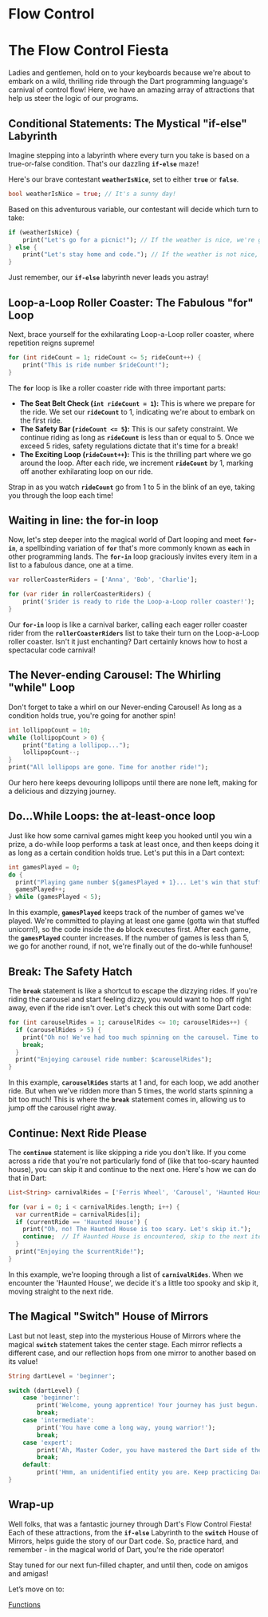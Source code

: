 # Flow Control

# **The Flow Control Fiesta**

Ladies and gentlemen, hold on to your keyboards because we're about to embark on a wild, thrilling ride through the Dart programming language's carnival of control flow! Here, we have an amazing array of attractions that help us steer the logic of our programs.

## **Conditional Statements: The Mystical "if-else" Labyrinth**

Imagine stepping into a labyrinth where every turn you take is based on a true-or-false condition. That's our dazzling **`if-else`** maze!

Here's our brave contestant **`weatherIsNice`**, set to either **`true`** or **`false`**.

```dart
bool weatherIsNice = true; // It's a sunny day!
```

Based on this adventurous variable, our contestant will decide which turn to take:

```dart
if (weatherIsNice) {
    print("Let's go for a picnic!"); // If the weather is nice, we're going on a picnic!
} else {
    print("Let's stay home and code."); // If the weather is not nice, more time for coding!
}
```

Just remember, our **`if-else`** labyrinth never leads you astray!

## **Loop-a-Loop Roller Coaster: The Fabulous "for" Loop**

Next, brace yourself for the exhilarating Loop-a-Loop roller coaster, where repetition reigns supreme!

```dart
for (int rideCount = 1; rideCount <= 5; rideCount++) {
    print("This is ride number $rideCount!");
}
```

The **`for`** loop is like a roller coaster ride with three important parts:

- **The Seat Belt Check (`int rideCount = 1`):** This is where we prepare for the ride. We set our **`rideCount`** to 1, indicating we're about to embark on the first ride.
- **The Safety Bar (`rideCount <= 5`):** This is our safety constraint. We continue riding as long as **`rideCount`** is less than or equal to 5. Once we exceed 5 rides, safety regulations dictate that it's time for a break!
- **The Exciting Loop (`rideCount++`):** This is the thrilling part where we go around the loop. After each ride, we increment **`rideCount`** by 1, marking off another exhilarating loop on our ride.

Strap in as you watch **`rideCount`** go from 1 to 5 in the blink of an eye, taking you through the loop each time!

## Waiting in line: the for-in loop

Now, let's step deeper into the magical world of Dart looping and meet **`for-in`**, a spellbinding variation of **`for`** that's more commonly known as **`each`** in other programming lands. The **`for-in`** loop graciously invites every item in a list to a fabulous dance, one at a time.

```dart
var rollerCoasterRiders = ['Anna', 'Bob', 'Charlie'];

for (var rider in rollerCoasterRiders) {
    print('$rider is ready to ride the Loop-a-Loop roller coaster!');
}
```

Our **`for-in`** loop is like a carnival barker, calling each eager roller coaster rider from the **`rollerCoasterRiders`** list to take their turn on the Loop-a-Loop roller coaster. Isn't it just enchanting? Dart certainly knows how to host a spectacular code carnival!

## **The Never-ending Carousel: The Whirling "while" Loop**

Don't forget to take a whirl on our Never-ending Carousel! As long as a condition holds true, you're going for another spin!

```dart
int lollipopCount = 10;
while (lollipopCount > 0) {
    print("Eating a lollipop...");
    lollipopCount--;
}
print("All lollipops are gone. Time for another ride!");
```

Our hero here keeps devouring lollipops until there are none left, making for a delicious and dizzying journey.

## **Do...While Loops: the at-least-once loop**

Just like how some carnival games might keep you hooked until you win a prize, a do-while loop performs a task at least once, and then keeps doing it as long as a certain condition holds true. Let's put this in a Dart context:

```dart
int gamesPlayed = 0;
do {
  print("Playing game number ${gamesPlayed + 1}... Let's win that stuffed unicorn!");
  gamesPlayed++;
} while (gamesPlayed < 5);
```

In this example, **`gamesPlayed`** keeps track of the number of games we've played. We're committed to playing at least one game (gotta win that stuffed unicorn!), so the code inside the **`do`** block executes first. After each game, the **`gamesPlayed`** counter increases. If the number of games is less than 5, we go for another round, if not, we're finally out of the do-while funhouse!

## **Break: The Safety Hatch**

The **`break`** statement is like a shortcut to escape the dizzying rides. If you're riding the carousel and start feeling dizzy, you would want to hop off right away, even if the ride isn't over. Let's check this out with some Dart code:

```dart
for (int carouselRides = 1; carouselRides <= 10; carouselRides++) {
  if (carouselRides > 5) {
    print("Oh no! We've had too much spinning on the carousel. Time to stop.");
    break;
  }
  print("Enjoying carousel ride number: $carouselRides");
}
```

In this example, **`carouselRides`** starts at 1 and, for each loop, we add another ride. But when we've ridden more than 5 times, the world starts spinning a bit too much! This is where the **`break`** statement comes in, allowing us to jump off the carousel right away.

## **Continue: Next Ride Please**

The **`continue`** statement is like skipping a ride you don't like. If you come across a ride that you're not particularly fond of (like that too-scary haunted house), you can skip it and continue to the next one. Here's how we can do that in Dart:

```dart
List<String> carnivalRides = ['Ferris Wheel', 'Carousel', 'Haunted House', 'Roller Coaster', 'Bumper Cars'];

for (var i = 0; i < carnivalRides.length; i++) {
  var currentRide = carnivalRides[i];
  if (currentRide == 'Haunted House') {
    print("Oh, no! The Haunted House is too scary. Let's skip it.");
    continue;  // If Haunted House is encountered, skip to the next iteration
  }
  print("Enjoying the $currentRide!");
}
```

In this example, we're looping through a list of **`carnivalRides`**. When we encounter the 'Haunted House', we decide it's a little too spooky and skip it, moving straight to the next ride.

## **The Magical "Switch" House of Mirrors**

Last but not least, step into the mysterious House of Mirrors where the magical **`switch`** statement takes the center stage. Each mirror reflects a different case, and our reflection hops from one mirror to another based on its value!

```dart
String dartLevel = 'beginner';

switch (dartLevel) {
    case 'beginner':
        print('Welcome, young apprentice! Your journey has just begun.');
        break;
    case 'intermediate':
        print('You have come a long way, young warrior!');
        break;
    case 'expert':
        print('Ah, Master Coder, you have mastered the Dart side of the Force!');
        break;
    default:
        print('Hmm, an unidentified entity you are. Keep practicing Dart, you must.');
}
```

## **Wrap-up**

Well folks, that was a fantastic journey through Dart's Flow Control Fiesta! Each of these attractions, from the **`if-else`** Labyrinth to the **`switch`** House of Mirrors, helps guide the story of our Dart code. So, practice hard, and remember - in the magical world of Dart, you're the ride operator!

Stay tuned for our next fun-filled chapter, and until then, code on amigos and amigas!

Let’s move on to:

[Functions](functions.md)